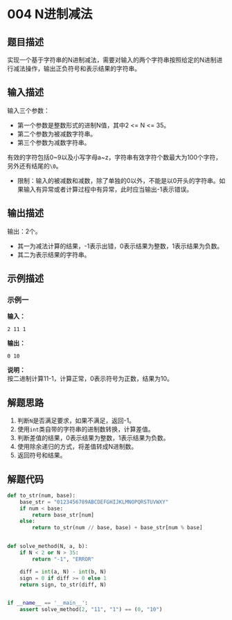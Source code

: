 # 004 N进制减法

## 题目描述

实现一个基于字符串的N进制减法，需要对输入的两个字符串按照给定的N进制进行减法操作，输出正负符号和表示结果的字符串。

## 输入描述

输入三个参数：

- 第一个参数是整数形式的进制N值，其中2 <= N <= 35。
- 第二个参数为被减数字符串。
- 第三个参数为减数字符串。

有效的字符包括0\~9以及小写字母a\~z，字符串有效字符个数最大为100个字符，另外还有结尾的`\0`。

- 限制：输入的被减数和减数，除了单独的0以外，不能是以0开头的字符串。如果输入有异常或者计算过程中有异常，此时应当输出-1表示错误。

## 输出描述

输出：2个。

- 其一为减法计算的结果，-1表示出错，0表示结果为整数，1表示结果为负数。
- 其二为表示结果的字符串。

## 示例描述

### 示例一

**输入：**

```text
2 11 1
```

**输出：**

```text
0 10
```

**说明：**  
按二进制计算11-1，计算正常，0表示符号为正数，结果为10。

## 解题思路

1. 判断`N`是否满足要求，如果不满足，返回-1。
2. 使用`int`类自带的字符串的进制数转换，计算差值。
3. 判断差值的结果，0表示结果为整数，1表示结果为负数。
4. 使用除余递归的方式，将差值转成N进制数。
5. 返回符号和结果。

## 解题代码

```python
def to_str(num, base):
    base_str = "0123456789ABCDEFGHIJKLMNOPQRSTUVWXY"
    if num < base:
        return base_str[num]
    else:
        return to_str(num // base, base) + base_str[num % base]


def solve_method(N, a, b):
    if N < 2 or N > 35:
        return "-1", "ERROR"

    diff = int(a, N) - int(b, N)
    sign = 0 if diff >= 0 else 1
    return sign, to_str(diff, N)


if __name__ == '__main__':
    assert solve_method(2, "11", "1") == (0, "10")
```

